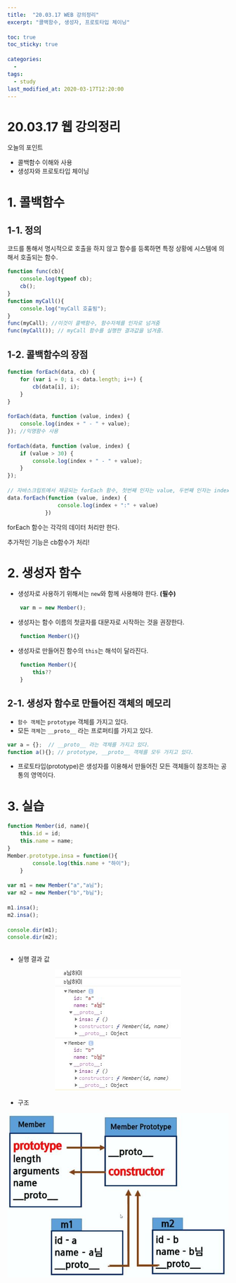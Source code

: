 ```yaml
---
title:  "20.03.17 WEB 강의정리"
excerpt: "콜백함수, 생성자, 프로토타입 체이닝"

toc: true
toc_sticky: true

categories:
  - 
tags:
  - study
last_modified_at: 2020-03-17T12:20:00
---
```


20.03.17 웹 강의정리
===
오늘의 포인트

- 콜백함수 이해와 사용
- 생성자와 프로토타입 체이닝

# 1. 콜백함수
## 1-1. 정의
코드를 통해서 명시적으로 호출을 하지 않고 함수를 등록하면 특정 상황에 시스템에 의해서 호출되는 함수.

```javascript
function func(cb){
    console.log(typeof cb);
    cb();
}
function myCall(){
    console.log("myCall 호출됨");
}
func(myCall); //이것이 콜백함수, 함수자체를 인자로 넘겨줌
func(myCall()); // myCall 함수를 실행한 결과값을 넘겨줌.
```
## 1-2. 콜백함수의 장점
```javascript
function forEach(data, cb) {
    for (var i = 0; i < data.length; i++) {
        cb(data[i], i);
    }
}

forEach(data, function (value, index) {
    console.log(index + " - " + value);
}); //익명함수 사용

forEach(data, function (value, index) {
    if (value > 30) {
        console.log(index + " - " + value);
    }
});

// 자바스크립트에서 제공되는 forEach 함수, 첫번째 인자는 value, 두번째 인자는 index
data.forEach(function (value, index) {
                console.log(index + ":" + value)
            })
```
forEach 함수는 각각의 데이터 처리만 한다.

추가적인 기능은 cb함수가 처리!

# 2. 생성자 함수
- 생성자로 사용하기 위해서는 `new`와 함께 사용해야 한다. **(필수)**
```javascript
    var m = new Member();
```
- 생성자는 함수 이름의 첫글자를 대문자로 시작하는 것을 권장한다.
```javascript
    function Member(){}
```
- 생성자로 만들어진 함수의 `this`는 해석이 달라진다.
```javascript
    function Member(){
        this??
    }
```

## 2-1. 생성자 함수로 만들어진 객체의 메모리
- `함수 객체`는 `prototype` 객체를 가지고 있다.
- 모든 `객체`는 `__proto__` 라는 프로퍼티를 가지고 있다.
    
```javascript
var a = {};  // __proto__ 라는 객체를 가지고 있다.
function a(){}; // prototype, __proto__ 객체를 모두 가지고 있다.
```

- 프로토타입(prototype)은 생성자를 이용해서 만들어진 모든 객체들이 참조하는 공통의 영역이다.


# 3. 실습
```javascript
function Member(id, name){
    this.id = id;
    this.name = name;
}
Member.prototype.insa = function(){
        console.log(this.name + "하이");
    }

var m1 = new Member("a","a님");
var m2 = new Member("b","b님");

m1.insa();
m2.insa();

console.dir(m1);
console.dir(m2);
        
```
- 실행 결과 값
<center><img src="https://github.com/skud8049/skud8049.github.io/blob/master/assets/images/prototype_result.jpg?raw=true"></center>

- 구조
<center><img src="https://github.com/skud8049/skud8049.github.io/blob/master/assets/images/prototype.JPG?raw=true"></center>
